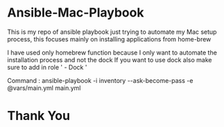 # Ansible-Mac-Playbook
This is my repo of ansible playbook just trying to automate my Mac setup process, this focuses mainly on installing applications from home-brew

I have used only homebrew function because I only want to automate the installation process and not the dock 
If you want to use dock also make sure to add in role ' - Dock '

Command : ansible-playbook -i inventory --ask-become-pass -e @vars/main.yml main.yml

# Thank You
